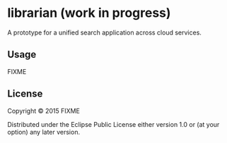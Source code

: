 # librarian (work in progress)

A prototype for a unified search application across cloud services.

## Usage

FIXME

## License

Copyright © 2015 FIXME

Distributed under the Eclipse Public License either version 1.0 or (at
your option) any later version.
